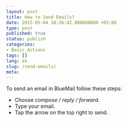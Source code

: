 ```yaml
---
layout: post
title: How to Send Emails?
date: 2015-05-04 10:26:42.000000000 +03:00
type: post
published: true
status: publish
categories:
- Basic Actions
tags: []
lang: en
slug: /send-emails/
meta:
---
```


To send an email in BlueMail follow these steps:

* Choose *compose / reply / forward*.
* Type your email.
* Tap the arrow on the top right to send.